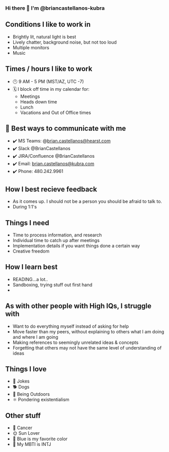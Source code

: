 ### Hi there 👋 I'm @briancastellanos-kubra

## Conditions I like to work in
- Brightly lit, natural light is best
- Lively chatter, background noise, but not too loud
- Multiple monitors
- Music

## Times / hours I like to work
- 🕛 9 AM - 5 PM (MST/AZ, UTC -7)
- 🗓️ I block off time in my calendar for:
  - Meetings
  - Heads down time
  - Lunch
  - Vacations and Out of Office times

## 📱 Best ways to communicate with me
- ✔️ MS Teams: @brian.castellanos@hearst.com
- ✔️ Slack @BrianCastellanos
- ✔️ JIRA/Confluence @BrianCastellanos
- ✔️ Email: brian.castellanos@kubra.com
- ✔️ Phone: 480.242.9961

## How I best recieve feedback
- As it comes up. I should not be a person you should be afraid to talk to.
- During 1:1's

## Things I need
- Time to process information, and research
- Individual time to catch up after meetings
- Implementation details if you want things done a certain way
- Creative freedom

## How I learn best
- READING...a lot..
- Sandboxing, trying stuff out first hand
- 

## As with other people with High IQs, I struggle with
- Want to do everything myself instead of asking for help
- Move faster than my peers, without explaining to others what I am doing and where I am going
- Making references to seemingly unrelated ideas & concepts
- Forgetting that others may not have the same level of understanding of ideas

## Things I love
- 🤣 Jokes
- 🐕 Dogs
- 🌲 Being Outdoors
- ⚛ Pondering existentialism 

## Other stuff
- 🦀 Cancer
- 🌞 Sun Lover
- 💙 Blue is my favorite color
- 🧠 My MBTI is INTJ

<!--
**briancastellanos-kubra/briancastellanos-kubra** is a ✨ _special_ ✨ repository because its `README.md` (this file) appears on your GitHub profile.

Here are some ideas to get you started:

- 🔭 I’m currently working on ...
- 🌱 I’m currently learning ...
- 👯 I’m looking to collaborate on ...
- 🤔 I’m looking for help with ...
- 💬 Ask me about ...
- 📫 How to reach me: ...
- 😄 Pronouns: ...
- ⚡ Fun fact: ...
-->
